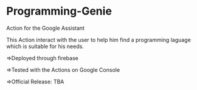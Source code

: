 # Programming-Genie
Action for the Google Assistant

This Action interact with the user to help him find a programming laguage which is suitable for his needs.

=>Deployed through firebase

=>Tested with the Actions on Google Console

=>Official Release: TBA
